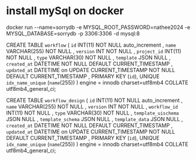 # install mySql on docker
docker run --name=sorrydb -e MYSQL_ROOT_PASSWORD=nathee2024 -e MYSQL_DATABASE=sorrydb -p 3306:3306 -d mysql:8

CREATE TABLE `workflow`
(
  `id`            INT(11) NOT NULL auto_increment ,
  `name`          VARCHAR(255) NOT NULL ,
  `version` INT NOT NULL ,
  `project_id`  INT(11) NOT NULL ,
  `type`     VARCHAR(30) NOT NULL ,
  `template`    JSON NULL ,
  `created_at`    DATETIME NOT NULL DEFAULT CURRENT_TIMESTAMP ,
  `updated_at`    DATETIME on UPDATE CURRENT_TIMESTAMP NOT NULL DEFAULT CURRENT_TIMESTAMP ,
  PRIMARY KEY (`id`),
  UNIQUE `idx_name_unique` (`name`(255))
)
engine = innodb charset=utf8mb4 COLLATE utf8mb4_general_ci;

CREATE TABLE `workflow_design`
(
  `id`            INT(11) NOT NULL auto_increment ,
  `name`          VARCHAR(255) NOT NULL ,
  `version` INT NOT NULL ,
  `workflow_id`  INT(11) NOT NULL ,
  `type`     VARCHAR(30) NOT NULL ,
  `template_uischema`    JSON NULL ,
  `template_schema`    JSON NULL ,
  `template_data`    JSON NULL ,
  `created_at`    DATETIME NOT NULL DEFAULT CURRENT_TIMESTAMP ,
  `updated_at`    DATETIME on UPDATE CURRENT_TIMESTAMP NOT NULL DEFAULT CURRENT_TIMESTAMP ,
  PRIMARY KEY (`id`),
  UNIQUE `idx_name_unique` (`name`(255))
)
engine = innodb charset=utf8mb4 COLLATE utf8mb4_general_ci;